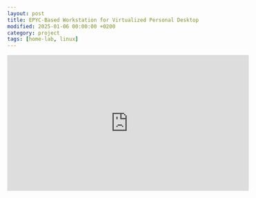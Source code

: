 ```yaml
---
layout: post
title: EPYC-Based Workstation for Virtualized Personal Desktop
modified: 2025-01-06 00:00:00 +0200
category: project
tags: [home-lab, linux]
---
```


<iframe width="560" height="315" src="https://www.youtube-nocookie.com/embed/1zCIjzlX34Y?si=J95lWxXv_ZuFW6JH" title="YouTube video player" frameborder="0" allow="accelerometer; autoplay; clipboard-write; encrypted-media; gyroscope; picture-in-picture; web-share" referrerpolicy="strict-origin-when-cross-origin" allowfullscreen></iframe>
